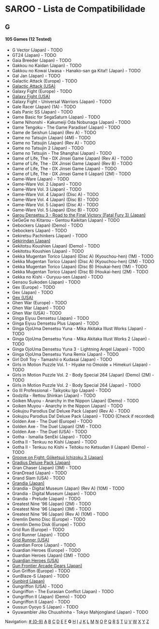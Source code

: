 # SAROO - Lista de Compatibilidade

## G

#### 105 Games (12 Tested)

- G Vector (Japan) - TODO
- GT24 (Japan) - TODO
- Gaia Breeder (Japan) - TODO
- Gakkou no Kaidan (Japan) - TODO
- Gakkou no Kowai Uwasa - Hanako-san ga Kita!! (Japan) - TODO
- Gal Jan (Japan) - TODO
- Galactic Attack (Europe) - TODO
- [Galactic Attack (USA)](../../Regions/USA/T-8116H/01/README.md)
- Galaxy Fight (Europe) - TODO
- [Galaxy Fight (USA)](../../Regions/USA/T-1504H/01/README.md)
- Galaxy Fight - Universal Warriors (Japan) - TODO
- Gale Racer (Japan) (1A) - TODO
- Gals Panic SS (Japan) - TODO
- Game Basic for SegaSaturn (Japan) - TODO
- Game Nihonshi - Kakumeiji Oda Nobunaga (Japan) - TODO
- Game Tengoku - The Game Paradise! (Japan) - TODO
- Game de Seishun (Japan) (Rev A) - TODO
- Game no Tatsujin (Japan) (4M) - TODO
- Game no Tatsujin (Japan) (Rev A) - TODO
- Game no Tatsujin 2 (Japan) - TODO
- Game no Tetsujin - The Shanghai (Japan) - TODO
- Game of Life, The - DX Jinsei Game (Japan) (Rev A) - TODO
- Game of Life, The - DX Jinsei Game (Japan) (Rev B) - TODO
- Game of Life, The - DX Jinsei Game (Japan) - TODO
- Game of Life, The - DX Jinsei Game II (Japan) (2M) - TODO
- Game-Ware (Japan) - TODO
- Game-Ware Vol. 2 (Japan) - TODO
- Game-Ware Vol. 3 (Japan) - TODO
- Game-Ware Vol. 4 (Japan) (Disc A) - TODO
- Game-Ware Vol. 4 (Japan) (Disc B) - TODO
- Game-Ware Vol. 5 (Japan) (Disc A) - TODO
- Game-Ware Vol. 5 (Japan) (Disc B) - TODO
- [Garou Densetsu 3 - Road to the Final Victory (Fatal Fury 3) (Japan)](../../Regions/Japan/T-3102G/01/README.md)
- GeGeGe no Kitarou - Gentou Kaikitan (Japan) - TODO
- Gebockers (Japan) (Demo) - TODO
- Gebockers (Japan) - TODO
- Gekiretsu Pachinkers (Japan) - TODO
- [Gekirindan (Japan)](../../Regions/Japan/T-7008G/01/README.md)
- Gekitotsu Koushien (Japan) (Demo) - TODO
- Gekitotsu Koushien (Japan) - TODO
- Gekka Mugentan Torico (Japan) (Disc A) (Kyouchou-hen) (1M) - TODO
- Gekka Mugentan Torico (Japan) (Disc A) (Kyouchou-hen) (2M) - TODO
- Gekka Mugentan Torico (Japan) (Disc B) (Houkai-hen) (1M) - TODO
- Gekka Mugentan Torico (Japan) (Disc B) (Houkai-hen) (2M) - TODO
- Gekka no Kishi - Ouryuu-sen (Japan) - TODO
- Gensou Suikoden (Japan) - TODO
- Gex (Europe) - TODO
- Gex (Japan) - TODO
- [Gex (USA)](../../Regions/USA/T-15904H/01/README.md)
- Ghen War (Europe) - TODO
- Ghen War (Japan) - TODO
- Ghen War (USA) - TODO
- Ginga Eiyuu Densetsu (Japan) - TODO
- Ginga Eiyuu Densetsu Plus (Japan) - TODO
- Ginga OjoUma Densetsu Yuna - Mika Akitaka Illust Works (Japan) - TODO
- Ginga OjoUma Densetsu Yuna - Mika Akitaka Illust Works 2 (Japan) - TODO
- Ginga OjoUma Densetsu Yuna 3 - Lightning Angel (Japan) - TODO
- Ginga OjoUma Densetsu Yuna Remix (Japan) - TODO
- Girl Doll Toy - Tamashii o Kudasai (Japan) - TODO
- Girls in Motion Puzzle Vol. 1 - Hiyake no Omoide + Himekuri (Japan) - TODO
- Girls in Motion Puzzle Vol. 2 - Body Special 264 (Japan) (Demo) (2M) - TODO
- Girls in Motion Puzzle Vol. 2 - Body Special 264 (Japan) - TODO
- Go III Professional - Taikyoku Igo (Japan) - TODO
- Godzilla - Rettou Shinkan (Japan) - TODO
- Goiken Muyou - Anarchy in the Nippon (Japan) (Demo) - TODO
- Goiken Muyou - Anarchy in the Nippon (Japan) - TODO
- Gokujou Parodius Da! Deluxe Pack (Japan) (Rev A) - TODO
- Gokujou Parodius Da! Deluxe Pack (Japan) - TODO (Check if recorded)
- Golden Axe - The Duel (Europe) - TODO
- Golden Axe - The Duel (Japan) (2M) - TODO
- Golden Axe - The Duel (USA) - TODO
- Gotha - Ismailia SenEki (Japan) - TODO
- Gotha II - Tenkuu no Kishi (Japan) - TODO
- Gotha II - Tenkuu no Kishi + Teitoku no Ketsudan II (Japan) (Demo) - TODO
- [Groove on Fight: Gōketsuji Ichizoku 3 (Japan)](../../Regions/Japan/T-14411G/01/README.md)
- [Gradius Deluxe Pack (Japan)](../../Regions/Japan/T-9509G/01/README.md)
- Gran Chaser (Japan) (3M) - TODO
- GranDread (Japan) - TODO
- Grand Slam (USA) - TODO
- [Grandia (Japan)](../../Regions/Japan/T-4507G/01/README.md)
- Grandia - Digital Museum (Japan) (Rev A) (10M) - TODO
- Grandia - Digital Museum (Japan) - TODO
- Grandia - Prelude (Japan) - TODO
- Greatest Nine '96 (Japan) (2M) - TODO
- Greatest Nine '96 (Japan) (3M) - TODO
- Greatest Nine '96 (Japan) (Rev A) (10M) - TODO
- Gremlin Demo Disc (Europe) - TODO
- Gremlin Demo Disk (Europe) - TODO
- Grid Run (Europe) - TODO
- Grid Runner (Japan) - TODO
- [Grid Runner (USA)](../../Regions/USA/T-7025H/01/README.md)
- Guardian Force (Japan) - TODO
- Guardian Heroes (Europe) - TODO
- Guardian Heroes (Japan) (3M) - TODO
- [Guardian Heroes (USA)](../../Regions/USA/MK-81035/01/README.md)
- [Gun Frontier Arcade Gears (Japan)](../../Regions/Japan/T-26109G/01/README.md)
- Gun Griffon (Europe) - TODO
- GunBlaze-S (Japan) - TODO
- [Gunbird (Japan)](../../Regions/Japan/T-14402G/01/README.md)
- Gungriffon (USA) - TODO
- Gungriffon - The Eurasian Conflict (Japan) - TODO
- Gungriffon II (Japan) (Demo) - TODO
- Gungriffon II (Japan) - TODO
- Gussun Oyoyo S (Japan) - TODO
- Gyuwambler Jiko Chuushinha - Tokyo Mahjongland (Japan) - TODO

Navigation:
[# (0-9)](./09.md) [A](./A.md) [B](./B.md) [C](./C.md) [D](./D.md) [E](./E.md) [F](./F.md) **G** [H](./H.md) [I](./I.md) [J](./J.md) [K](./K.md) [L](./L.md) [M](./M.md) [N](./N.md) [O](./O.md) [P](./P.md) [Q](./Q.md) [R](./R.md) [S](./S.md) [T](./T.md) [U](./U.md) [V](./V.md) [W](./W.md) [X](./X.md) [Y](./Y.md) [Z](./Z.md)
